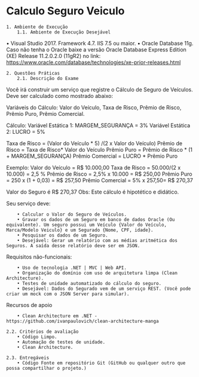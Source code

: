 # Calculo Seguro Veiculo

	1. Ambiente de Execução
		1.1. Ambiente de Execução Desejável
• Visual Studio 2017. Framework 4.7. IIS 7.5 ou maior. • Oracle Database 11g. Caso não tenha o Oracle baixe a versão Oracle Database Express Edition (XE) Release 11.2.0.2.0 (11gR2) no link: https://www.oracle.com/database/technologies/xe-prior-releases.html

	2. Questões Práticas
		2.1. Descrição do Exame
Você irá construir um serviço que registre o Cálculo de Seguro de Veículos. Deve ser calculado como mostrado abaixo:

Variáveis do Cálculo: Valor do Veículo, Taxa de Risco, Prêmio de Risco, Prêmio Puro, Prêmio Comercial.

Cálculo: Variável Estática 1: MARGEM_SEGURANÇA = 3% Variável Estática 2: LUCRO = 5%

Taxa de Risco = (Valor do Veículo * 5) /(2 x Valor do Veículo) Prêmio de Risco = Taxa de Risco* Valor do Veículo Prêmio Puro = Prêmio de Risco * (1 + MARGEM_SEGURANÇA) Prêmio Comercial = LUCRO * Prêmio Puro

Exemplo: Valor do Veículo = R$ 10.000,00 Taxa de Risco = 50.000/(2 x 10.000) = 2,5 % Prêmio de Risco = 2,5% x 10.000 = R$ 250,00 Prêmio Puro = 250 x (1 + 0,03) = R$ 257,50 Prêmio Comercial = 5% x 257,50= R$ 270,37

Valor do Seguro é R$ 270,37 Obs: Este cálculo é hipotético e didático.

Seu serviço deve:

		• Calcular o Valor do Seguro de Veículos. 
		• Gravar os dados de um Seguro em banco de dados Oracle (Ou equivalente). Um seguro possui um Veículo {Valor do Veículo, Marca/Modelo Veiculo} e um Segurado {Nome, CPF, idade}. 
		• Pesquisar os dados de um Seguro. 
		• Desejável: Gerar um relatório com as médias aritmética dos Seguros. A saída desse relatório deve ser em JSON.

Requisitos não-funcionais:

		• Uso de tecnologia .NET | MVC | Web API. 
		• Organização do domínio com uso de arquitetura limpa (Clean Architecture). 
		• Testes de unidade automatizado do cálculo do seguro. 
		• Desejável: Dados do Segurado vem de um serviço REST. (Você pode criar um mock com o JSON Server para simular).

Recursos de apoio

		• Clean Architecture em .NET - https://github.com/ivanpaulovich/clean-architecture-manga

	2.2. Critérios de avaliação
		• Código Limpo. 
		• Automação de testes de unidade. 
		• Clean Architecture.

	2.3. Entregáveis
		• Código Fonte em repositório Git (GitHub ou qualquer outro que possa compartilhar o projeto.)
		
		
		
